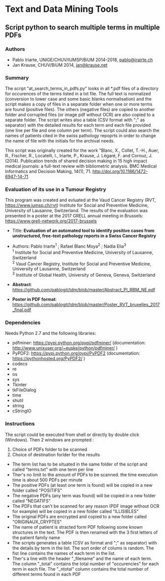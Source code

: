 # Text and Data Mining Tools

## Script python to search multiple terms in multiple PDFs

### Authors
  * Pablo Iriarte, UNIGE/CHUV/IUMSP/BiUM 2014-2018, pablo@irairte.ch
  * Jan Krause, CHUV/BiUM 2014, jan@krause.net

### Summary
The script "at_search_terms_in_pdfs.py" looks in all \*.pdf files of a directory for occurences of the terms listed in a txt file. The full text is normalized (conversion to lower case and some basic blanks normalisation) and the script makes a copy of files in a separate folder when one or more terms are found (positive files). The others (negative files) are copied to another folder and corrupted files (or image pdf without OCR) are also copied to a separate folder. The script writes also a table (CSV format with ";" as separator) with the detailed results for each term  and each file provided (one line per file and one column per term). The script could also search the names of patients cited in the swiss pathology repoprts in order to change the name of file with the initials for the archival needs.

This script was originally created for the work "Blanc, X., Collet, T.-H., Auer, R., Fischer, R., Locatelli, I., Iriarte, P., Krause, J. Légaré, F. and Cornuz, J. (2014). Publication trends of shared decision making in 15 high impact medical journals: a full-text review with bibliometric analysis. BMC Medical Informatics and Decision Making, 14(1), 71. http://doi.org/10.1186/1472-6947-14-71


### Evaluation of its use in a Tumour Registry
This program was created and evluated at the Vaud Cancer Registry (RVT, https://www.iumsp.ch/rvt) Institute for Social and Preventive Medicine, University of Lausanne, Switzerland. The results of the evaluation was presented in a poster at the 2017 GRELL annual meeting in Brussels: https://www.grell-network.org/2017-brussels

 - Title: **Evaluation of an automated tool to identify positive cases from unstructured, free-text pathology reports in a Swiss Cancer Registry**
 - Authors: Pablo Iriarte<sup>1</sup> ; Rafael Blanc Moya<sup>2</sup> ; Nadia Elia<sup>3</sup>   
<sup>1</sup> Institute for Social and Preventive Medicine, University of Lausanne, Switzerland   
<sup>2</sup> Vaud Cancer Registry, Institute for Social and Preventive Medicine, University of Lausanne, Switzerland   
<sup>3</sup> Institute of Global Health, University of Geneva, Geneva, Switzerland

 - **Abstract**: https://github.com/pablogit/tdm/blob/master/Abstract_PI_RBM_NE.pdf
 - **Poster in PDF format**: https://github.com/pablogit/tdm/blob/master/Poster_RVT_bruxelles_2017_final.pdf
 

### Dependencies
Needs Python 2.7 and the following libraries:
  * pdfminer: https://pypi.python.org/pypi/pdfminer/ (documentation: http://www.unixuser.org/~euske/python/pdfminer/ )
  * PyPDF2: https://pypi.python.org/pypi/PyPDF2 (documentation: https://pythonhosted.org/PyPDF2/ )
  * codecs
  * re
  * os
  * sys
  * Tkinter
  * tkFileDialog
  * time
  * shutil
  * string
  * cStringIO

### Instructions
The script could be executed from shell or directly by double click (Windows). Then 2 windows are prompted :
1. Choice of PDFs folder to be scanned
2. Choice of destination forlder for the results

* The term list has to be situated in the same folder of the script and called "terms.txt" with one term per line
* Ther's no limit to the amount of PDFs to be scanned. the time execution time is about 500 PDFs per minute
* The positive PDFs (at least one term is found) will be copied in a new folder called "POSITIFS"
* The negative PDFs (any term was found) will be copied in a new folder called "NEGATIFS"
* The PDFs that can't be scanned for any reason (PDF image without OCR for example) will be copied in a new folder called "ILLISIBLES"
* The original PDFs are encrypted and copied to a new folder called "ORIGINAUX_CRYPTES"
* The name of patient is stracted form PDF following some known structures in the text. The PDF is then renamed with the 3 first letters of the patient family name
* The scripts generates a table (CSV as format and ";" as separator) with the details by term in the list. The sort order of colums is random. The fist line contains the names of each term in the list.
* Ther's a line with the header "_filename" and the name of each term. The column "_total" contains the total number of "occurencies" for each term in each file. The "_ntotal" column contains the total number of different terms found in each PDF


